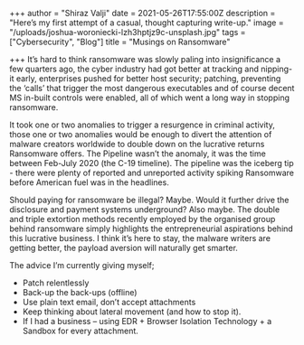 +++
author = "Shiraz Valji"
date = 2021-05-26T17:55:00Z
description = "Here’s my first attempt of a casual, thought capturing write-up."
image = "/uploads/joshua-woroniecki-lzh3hptjz9c-unsplash.jpg"
tags = ["Cybersecurity", "Blog"]
title = "Musings on Ransomware"

+++
It’s hard to think ransomware was slowly paling into insignificance a few quarters ago, the cyber industry had got better at tracking and nipping-it early, enterprises pushed for better host security; patching, preventing the ‘calls’ that trigger the most dangerous executables and of course decent MS in-built controls were enabled, all of which went a long way in stopping ransomware.

It took one or two anomalies to trigger a resurgence in criminal activity, those one or two anomalies would be enough to divert the attention of malware creators worldwide to double down on the lucrative returns Ransomware offers. The Pipeline wasn’t the anomaly, it was the time between Feb-July 2020 (the C-19 timeline). The pipeline was the iceberg tip - there were plenty of reported and unreported activity spiking Ransomware before American fuel was in the headlines.

Should paying for ransomware be illegal? Maybe. Would it further drive the disclosure and payment systems underground? Also maybe. The double and triple extortion methods recently employed by the organised group behind ransomware simply highlights the entrepreneurial aspirations behind this lucrative business. I think it’s here to stay, the malware writers are getting better, the payload aversion will naturally get smarter.

The advice I’m currently giving myself;

* Patch relentlessly
* Back-up the back-ups (offline)
* Use plain text email, don’t accept attachments
* Keep thinking about lateral movement (and how to stop it).
* If I had a business – using EDR + Browser Isolation Technology + a Sandbox for every attachment. 
